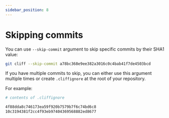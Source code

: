 ```yaml
---
sidebar_position: 8
---
```


# Skipping commits

You can use `--skip-commit` argument to skip specific commits by their SHA1 value:

```bash
git cliff --skip-commit a78bc368e9ee382a3016c0c4bab41f7de4503bcd
```

If you have multiple commits to skip, you can either use this argument multiple times or create `.cliffignore` at the root of your repository.

For example:

```bash
# contents of .cliffignore

4f88dda8c746173ea59f920b7579b7f6c74bd6c8
10c3194381f2cc4f93eb97404369568882ed8677
```
